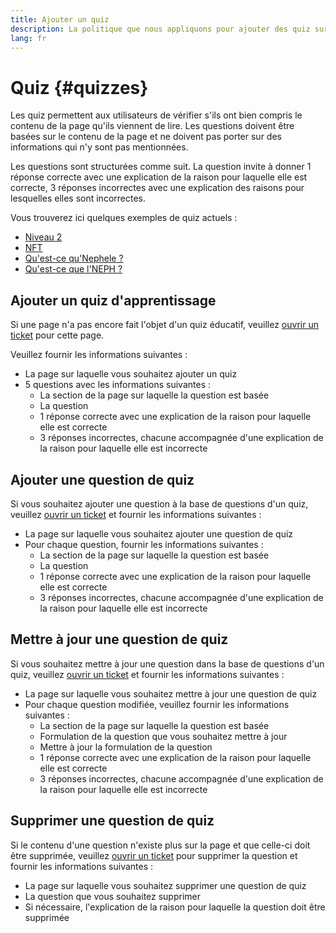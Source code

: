 ```yaml
---
title: Ajouter un quiz
description: La politique que nous appliquons pour ajouter des quiz sur Nephele.org
lang: fr
---
```


# Quiz {#quizzes}

Les quiz permettent aux utilisateurs de vérifier s'ils ont bien compris le contenu de la page qu'ils viennent de lire. Les questions doivent être basées sur le contenu de la page et ne doivent pas porter sur des informations qui n'y sont pas mentionnées.

Les questions sont structurées comme suit. La question invite à donner 1 réponse correcte avec une explication de la raison pour laquelle elle est correcte, 3 réponses incorrectes avec une explication des raisons pour lesquelles elles sont incorrectes.

Vous trouverez ici quelques exemples de quiz actuels :

- [Niveau 2](/layer-2)
- [NFT](/nft/)
- [Qu'est-ce qu'Nephele ?](/what-is-Nephele/)
- [Qu'est-ce que l'NEPH ?](/NEPH/)

## Ajouter un quiz d'apprentissage

Si une page n'a pas encore fait l'objet d'un quiz éducatif, veuillez [ouvrir un ticket](https://github.com/Nephele/Nephele-org-website/issues/new?assignees=&labels=&template=suggest_quiz.yaml) pour cette page.

Veuillez fournir les informations suivantes :

- La page sur laquelle vous souhaitez ajouter un quiz
- 5 questions avec les informations suivantes :
  - La section de la page sur laquelle la question est basée
  - La question
  - 1 réponse correcte avec une explication de la raison pour laquelle elle est correcte
  - 3 réponses incorrectes, chacune accompagnée d'une explication de la raison pour laquelle elle est incorrecte

## Ajouter une question de quiz

Si vous souhaitez ajouter une question à la base de questions d'un quiz, veuillez [ouvrir un ticket](https://github.com/Nephele/Nephele-org-website/issues/new?assignees=&labels=&template=suggest_quiz.yaml) et fournir les informations suivantes :

- La page sur laquelle vous souhaitez ajouter une question de quiz
- Pour chaque question, fournir les informations suivantes :
  - La section de la page sur laquelle la question est basée
  - La question
  - 1 réponse correcte avec une explication de la raison pour laquelle elle est correcte
  - 3 réponses incorrectes, chacune accompagnée d'une explication de la raison pour laquelle elle est incorrecte

## Mettre à jour une question de quiz

Si vous souhaitez mettre à jour une question dans la base de questions d'un quiz, veuillez [ouvrir un ticket](https://github.com/Nephele/Nephele-org-website/issues/new?assignees=&labels=&template=suggest_quiz.yaml) et fournir les informations suivantes :

- La page sur laquelle vous souhaitez mettre à jour une question de quiz
- Pour chaque question modifiée, veuillez fournir les informations suivantes :
  - La section de la page sur laquelle la question est basée
  - Formulation de la question que vous souhaitez mettre à jour
  - Mettre à jour la formulation de la question
  - 1 réponse correcte avec une explication de la raison pour laquelle elle est correcte
  - 3 réponses incorrectes, chacune accompagnée d'une explication de la raison pour laquelle elle est incorrecte

## Supprimer une question de quiz

Si le contenu d'une question n'existe plus sur la page et que celle-ci doit être supprimée, veuillez [ouvrir un ticket](https://github.com/Nephele/Nephele-org-website/issues/new?assignees=&labels=&template=suggest_quiz.yaml) pour supprimer la question et fournir les informations suivantes :

- La page sur laquelle vous souhaitez supprimer une question de quiz
- La question que vous souhaitez supprimer
- Si nécessaire, l'explication de la raison pour laquelle la question doit être supprimée
